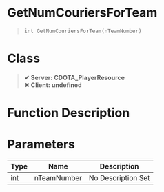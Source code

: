 # GetNumCouriersForTeam
> `int GetNumCouriersForTeam(nTeamNumber)`
# Class
> __✔ Server: CDOTA_PlayerResource__  
> __✖ Client: undefined__  
# Function Description

# Parameters
Type|Name|Description
--|--|--
int|nTeamNumber|No Description Set

